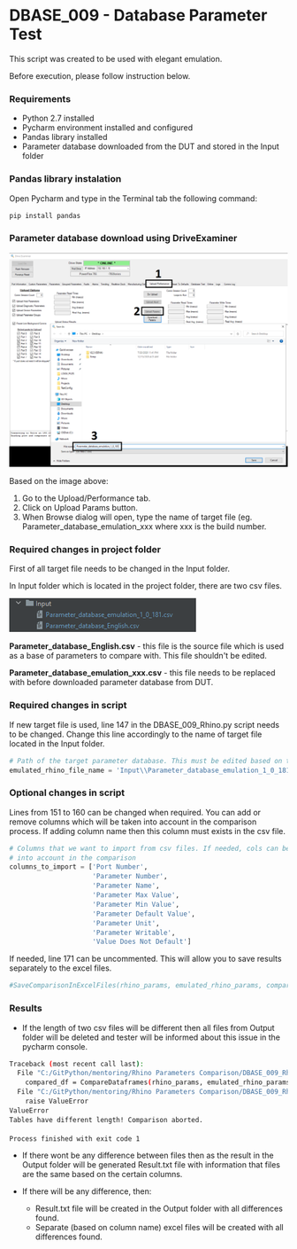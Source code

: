 # DBASE_009 - Database Parameter Test
This script was created to be used with elegant emulation.

Before execution, please follow instruction below.

### Requirements
* Python 2.7 installed
* Pycharm environment installed and configured
* Pandas library installed
* Parameter database downloaded from the DUT and stored in the Input folder

### Pandas library instalation
Open Pycharm and type in the Terminal tab the following command:
```bash
pip install pandas
```

### Parameter database download using DriveExaminer

![image](Images/DriveExaminerImg.png)

Based on the image above:
1) Go to the Upload/Performance tab.
2) Click on Upload Params button.
3) When Browse dialog will open, type the name of target file (eg. Parameter_database_emulation_xxx where xxx is 
the build number.

### Required changes in project folder

First of all target file needs to be changed in the Input folder.

In Input folder which is located in the project folder, there are two csv files.

![image](Images/InputFolderImg.png)

**Parameter_database_English.csv** - this file is the source file which is used as a base of parameters to compare with.
This file shouldn't be edited.

**Parameter_database_emulation_xxx.csv** - this file needs to be replaced with before downloaded parameter database from
DUT.

### Required changes in script

If new target file is used, line 147 in the DBASE_009_Rhino.py script needs to be changed. Change this line accordingly
to the name of target file located in the Input folder.
```python
# Path of the target parameter database. This must be edited based on the current file name.
emulated_rhino_file_name = 'Input\\Parameter_database_emulation_1_0_181.csv'
```

### Optional changes in script

Lines from 151 to 160 can be changed when required. You can add or remove columns which will be taken into account in 
the comparison process. If adding column name then this column must exists in the csv file.

```python
# Columns that we want to import from csv files. If needed, cols can be added to the list and it will be taken
# into account in the comparison
columns_to_import = ['Port Number',
                     'Parameter Number',
                     'Parameter Name',
                     'Parameter Max Value',
                     'Parameter Min Value',
                     'Parameter Default Value',
                     'Parameter Unit',
                     'Parameter Writable',
                     'Value Does Not Default']
```

If needed, line 171 can be uncommented. This will allow you to save results separately to the excel files.
```python
#SaveComparisonInExcelFiles(rhino_params, emulated_rhino_params, compared_df)
```

### Results
* If the length of two csv files will be different then all files from Output folder will be deleted and tester will be
informed about this issue in the pycharm console. 

```bash
Traceback (most recent call last):
  File "C:/GitPython/mentoring/Rhino Parameters Comparison/DBASE_009_Rhino.py", line 166, in <module>
    compared_df = CompareDataframes(rhino_params, emulated_rhino_params, columns_to_import)
  File "C:/GitPython/mentoring/Rhino Parameters Comparison/DBASE_009_Rhino.py", line 48, in CompareDataframes
    raise ValueError
ValueError
Tables have different length! Comparison aborted.

Process finished with exit code 1
```

* If there wont be any difference between files then as the result in the Output folder will be generated Result.txt 
file with information that files are the same based on the certain columns.

* If there will be any difference, then:
    * Result.txt file will be created in the Output folder with all differences found.
    * Separate (based on column name) excel files will be created with all differences found.